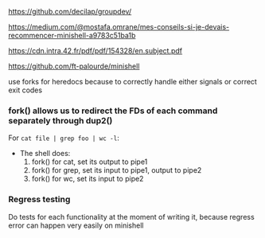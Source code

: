 https://github.com/decilap/groupdev/

https://medium.com/@mostafa.omrane/mes-conseils-si-je-devais-recommencer-minishell-a9783c51ba1b

https://cdn.intra.42.fr/pdf/pdf/154328/en.subject.pdf

https://github.com/ft-palourde/minishell

use forks for heredocs because to correctly handle either signals or correct exit codes

### fork() allows us to redirect the FDs of each command separately through dup2()

For `cat file | grep foo | wc -l`:

- The shell does:
  1.  fork() for cat, set its output to pipe1
  2.  fork() for grep, set its input to pipe1, output to pipe2
  3.  fork() for wc, set its input to pipe2

### Regress testing

Do tests for each functionality at the moment of writing it, because regress error can happen very easily on minishell
